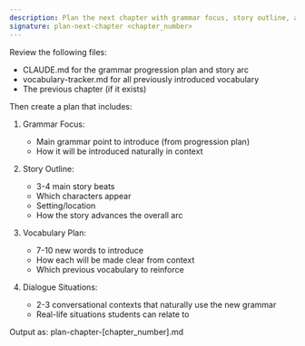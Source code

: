 ```yaml
---
description: Plan the next chapter with grammar focus, story outline, and vocabulary
signature: plan-next-chapter <chapter_number>
---
```


Review the following files:
- CLAUDE.md for the grammar progression plan and story arc
- vocabulary-tracker.md for all previously introduced vocabulary
- The previous chapter (if it exists)

Then create a plan that includes:

1. Grammar Focus:
   - Main grammar point to introduce (from progression plan)
   - How it will be introduced naturally in context

2. Story Outline:
   - 3-4 main story beats
   - Which characters appear
   - Setting/location
   - How the story advances the overall arc

3. Vocabulary Plan:
   - 7-10 new words to introduce
   - How each will be made clear from context
   - Which previous vocabulary to reinforce

4. Dialogue Situations:
   - 2-3 conversational contexts that naturally use the new grammar
   - Real-life situations students can relate to

Output as: plan-chapter-[chapter_number].md
